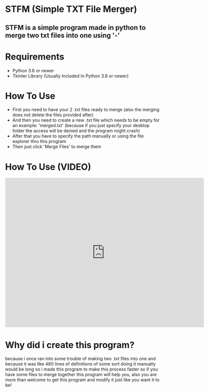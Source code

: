 # STFM (Simple TXT File Merger)

## STFM is a simple program made in python to merge two txt files into one using '-'

# Requirements
- Python 3.8 or newer
- Tkinter Library (Usually Included In Python 3.8 or newer)

# How To Use
- First you need to have your 2 .txt files ready to merge (also the merging does not delete the files provided after)
- And then you need to create a new .txt file which needs to be empty for an example: 'merged.txt' (because if you just specify your desktop folder the access will be denied and the program might crash)
- After that you have to specify the path manually or using the file explorer thru this program
- Then just click 'Merge Files' to merge them

# How To Use (VIDEO)
<iframe allow="fullscreen" allowfullscreen height="480" src="https://streamable.com/e/gt6rlc?" width="640" style="border:none;"></iframe>

# Why did i create this program?
because i once ran into some trouble of making two .txt files into one and because it was like 480 lines of definitions of some sort doing it manually would be long so i made this program to make this process faster so if you have some files to merge together this program will help you, also you are more than welcome to get this program and modify it just like you want it to be!
